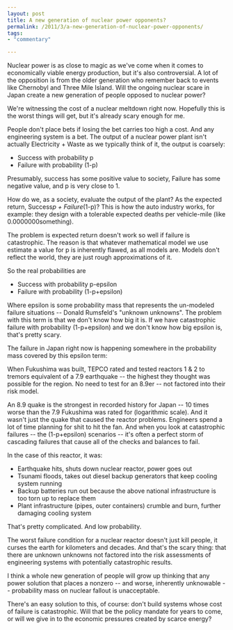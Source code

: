 ```yaml
---
layout: post
title: A new generation of nuclear power opponents?
permalink: /2011/3/a-new-generation-of-nuclear-power-opponents/
tags:
- "commentary"

---
```


Nuclear power is as close to magic as we've come when it comes to economically viable energy production, but it's also controversial. A lot of the opposition is from the older generation who remember back to events like Chernobyl and Three Mile Island.
Will the ongoing nuclear scare in Japan create a new generation of people opposed to nuclear power?

We're witnessing the cost of a nuclear meltdown right now. Hopefully this is the worst things will get, but it's already scary enough for me.

People don't place bets if losing the bet carries too high a cost. And any engineering system is a bet. The output of a nuclear power plant isn't actually Electricity + Waste as we typically think of it, the output is coarsely:

   * Success with probability p 
   * Failure with probability (1-p)

Presumably, success has some positive value to society, Failure has some negative value, and p is very close to 1.

How do we, as a society, evaluate the output of the plant? As the expected return, Success*p + Failure*(1-p)? This is how the auto industry works, for example: they design with a tolerable expected deaths per vehicle-mile (like 0.0000000something).

The problem is expected return doesn't work so well if failure is catastrophic. The reason is that whatever mathematical model we use estimate a value for p is inherently flawed, as all models are. Models don't reflect the world, they are just rough approximations of it.

So the real probabilities are

   * Success with probability p-epsilon 
   * Failure with probability (1-p+epsilon)

Where epsilon is some probability mass that represents the un-modeled failure situations -- Donald Rumsfeld's "unknown unknowns". The problem with this term is that we don't know how big it is. If we have catastrophic failure with probability (1-p+epsilon) and we don't know how big epsilon is, that's pretty scary.

The failure in Japan right now is happening somewhere in the probability mass covered by this epsilon term:

When Fukushima was built, TEPCO rated and tested reactors 1 & 2 to tremors equivalent of a 7.9 earthquake -- the highest they thought was possible for the region. No need to test for an 8.9er -- not factored into their risk model.

An 8.9 quake is the strongest in recorded history for Japan -- 10 times worse than the 7.9 Fukushima was rated for (logarithmic scale). And it wasn't just the quake that caused the reactor problems. Engineers spend a lot of time planning for shit to hit the fan. And when you look at catastrophic failures -- the (1-p+epsilon) scenarios -- it's often a perfect storm of cascading failures that cause all of the checks and balances to fail.

In the case of this reactor, it was: 
   * Earthquake hits, shuts down nuclear reactor, power goes out 
   * Tsunami floods, takes out diesel backup generators that keep cooling system running 
   * Backup batteries run out because the above national infrastructure is too torn up to replace them 
   * Plant infrastructure (pipes, outer containers) crumble and burn, further damaging cooling system

That's pretty complicated. And low probability.

The worst failure condition for a nuclear reactor doesn't just kill people, it curses the earth for kilometers and decades. And that's the scary thing: that there are unknown unknowns not factored into the risk assessments of engineering systems with potentially catastrophic results. 

I think a whole new generation of people will grow up thinking that any power solution that places a nonzero -- and worse, inherently unknowable -- probability mass on  nuclear fallout is unacceptable. 

There's an easy solution to this, of course: don't build systems whose cost of failure is catastrophic. Will that be the policy mandate for years to come, or will we give in to the economic pressures created by scarce energy?
